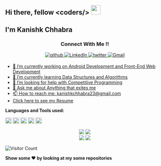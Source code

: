 <h2>Hi there, fellow &#60coders/&#62  <img src="https://raw.githubusercontent.com/MartinHeinz/MartinHeinz/master/wave.gif" width="30px"> </h2>

<h2>I'm Kanishk Chhabra </h2>

<h3 align="center">Connect With Me !! </h2> 
 
<p align="center">
  <a href="https://github.com/mrkc2303" target="_blank">
  <img src=https://img.shields.io/badge/github-%2324292e.svg?&style=for-the-badge&logo=github&logoColor=white alt=github style="margin-bottom: 5px;" />
  </a>
  <a href="https://www.linkedin.com/in/kanishk-chhabra/" target="_blank">
  <img alt="LinkedIn" src="https://img.shields.io/badge/linkedin%20-%230077B5.svg?&style=for-the-badge&logo=linkedin&logoColor=white"/>
  </a>
  <a href="https://twitter.com/mrkc2303" target="_blank">
  <img src=https://img.shields.io/badge/twitter-%2300acee.svg?&style=for-the-badge&logo=twitter&logoColor=white alt=twitter style="margin-bottom: 5px;" />
  </a>
  <a href="mailto:kanishkchhabra23@gmail.com">
  <img alt="Gmail" src="https://img.shields.io/badge/Gmail-D14836?style=for-the-badge&logo=gmail&logoColor=white" />
</p> 

- 🔭 I’m currently working on Android Development and Front-End Web Development
- 🌱 I’m currently learning Data Structures and Algorithms
- 🤔 I’m looking for help with Competitive Programming
- 💬 Ask me about Anything that exites me
- 📫 How to reach me: kanishkchhabra23@gmail.com
- <a href = "https://drive.google.com/file/d/1KnPbIu8JynvVX75hpwT-oZcedqEFfXvP/view?usp=sharing">Click here to see my Resume</a>

<strong>Languages and Tools used: </strong>

<code><img height="20" src="https://html5hive.org/wp-content/uploads/2014/06/js_800x800-619x619.jpg.webp"></code>
<code><img height="20" src="https://cdn.freebiesupply.com/logos/large/2x/kotlin-1-logo-png-transparent.png"></code>
<code><img height="20" src="https://upload.wikimedia.org/wikipedia/commons/1/18/ISO_C%2B%2B_Logo.svg"></code>
<code><img height="20" src="https://upload.wikimedia.org/wikipedia/en/3/30/Java_programming_language_logo.svg"></code>
<code><img height="20" src="https://1.bp.blogspot.com/-LgTa-xDiknI/X4EflN56boI/AAAAAAAAPuk/24YyKnqiGkwRS9-_9suPKkfsAwO4wHYEgCLcBGAsYHQ/s0/image9.png"></code>


<p align = "center">
<img src = "https://github-readme-stats.vercel.app/api?username=mrkc2303" />
<img src = "https://github-readme-stats.vercel.app/api/top-langs/?username=mrkc2303" /> <br>
<img src="https://github-profile-summary-cards.vercel.app/api/cards/profile-details?username=mrkc2303&theme=dracula" />
<img src="https://github-readme-streak-stats.herokuapp.com/?user=mrkc2303&theme=radical&custom_title=streak-stats&hide_border=true&layout=compact" /><br>
</p>

![Visitor Count](https://profile-counter.glitch.me/mrkc2303/count.svg)

<strong>Show some :heart: by looking at my some repositories</strong>
